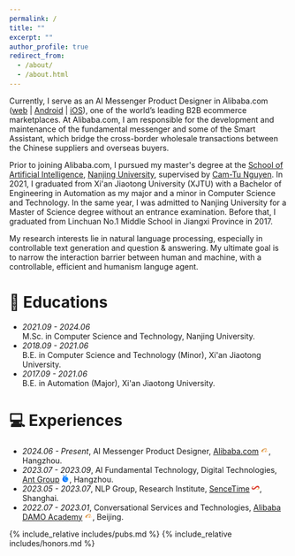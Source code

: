 ```yaml
---
permalink: /
title: ""
excerpt: ""
author_profile: true
redirect_from: 
  - /about/
  - /about.html
---
```


<!-- {% if site.google_scholar_stats_use_cdn %}
{% assign gsDataBaseUrl = "https://cdn.jsdelivr.net/gh/" | append: site.repository | append: "@" %}
{% else %}
{% assign gsDataBaseUrl = "https://raw.githubusercontent.com/" | append: site.repository | append: "/" %}
{% endif %}
{% assign url = gsDataBaseUrl | append: "google-scholar-stats/gs_data_shieldsio.json" %} -->

<span class='anchor' id='about-me'></span>

Currently, I serve as an AI Messenger Product Designer in Alibaba.com ([web](www.alibaba.com) \| [Android](https://play.google.com/store/apps/details?id=com.alibaba.intl.android.apps.poseidon) \| [iOS](https://apps.apple.com/us/app/alibaba-com/id503451073)), one of the world’s leading B2B ecommerce marketplaces. At Alibaba.com, I am responsible for the development and maintenance of the fundamental messenger and some of the Smart Assistant, which bridge the cross-border wholesale transactions between the Chinese suppliers and overseas buyers.

Prior to joining Alibaba.com, I pursued my master's degree at the [School of Artificial Intelligence](https://ai.nju.edu.cn/main.htm), [Nanjing University](https://www.nju.edu.cn/), supervised by [Cam-Tu Nguyen](https://ai.nju.edu.cn/CamTuNguyen/index.htm).
In 2021, I graduated from Xi'an Jiaotong University (XJTU) with a Bachelor of Engineering in Automation as my major and a minor in Computer Science and Technology. In the same year, I was admitted to Nanjing University for a Master of Science degree without an entrance examination. 
Before that, I graduated from Linchuan No.1 Middle School in Jiangxi Province in 2017.

My research interests lie in natural language processing, especially in controllable text generation and question & answering. My ultimate goal is to narrow the interaction barrier between human and machine, with a controllable, efficient and humanism languge agent. 

# 📖 Educations
- *2021.09 - 2024.06* <br> M.Sc. in Computer Science and Technology, Nanjing University.
- *2018.09 - 2021.06* <br> B.E. in Computer Science and Technology (Minor), Xi'an Jiaotong University.
- *2017.09 - 2021.06* <br> B.E. in Automation (Major), Xi'an Jiaotong University.

# 💻 Experiences
- *2024.06 - Present*, AI Messenger Product Designer, [Alibaba.com](www.alibaba.com) <img src='./images/damo.png' style='width: 1em;'>, Hangzhou.
- *2023.07 - 2023.09*, AI Fundamental Technology, Digital Technologies, [Ant Group](https://intl.antdigital.com/home) <img src='./images/ant.png' style='width: 1em;'>, Hangzhou.
- *2023.05 - 2023.07*, NLP Group, Research Institute, [SenceTime](https://www.sensetime.com/en) <img src='./images/sensetime.png' style='width: 1em;'>, Shanghai.
- *2022.07 - 2023.01*, Conversational Services and Technologies, [Alibaba DAMO Academy](https://damo.alibaba.com/?lang=en) <img src='./images/damo.png' style='width: 1em;'>, Beijing.

{% include_relative includes/pubs.md %}
{% include_relative includes/honors.md %}